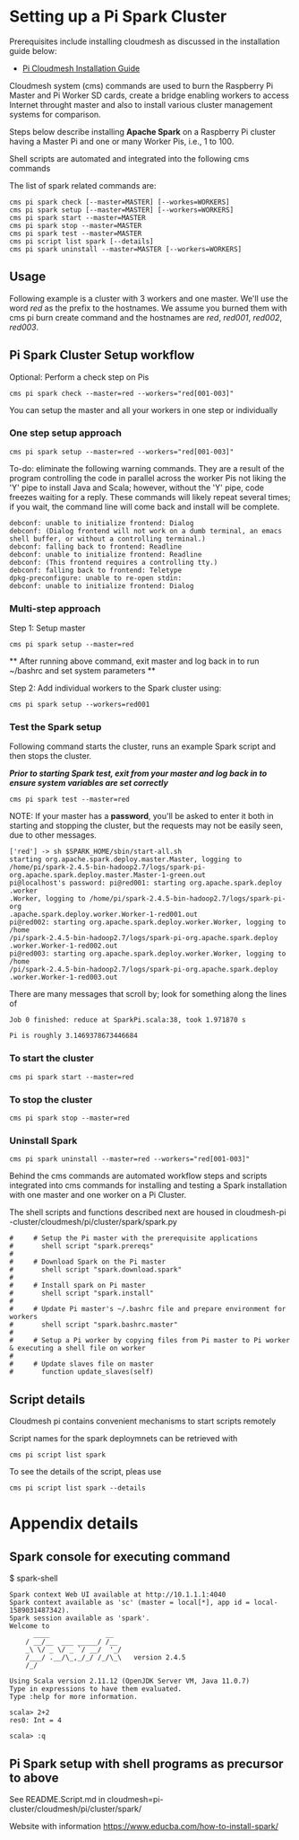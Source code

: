 # Setting up a Pi Spark Cluster

Prerequisites include installing cloudmesh as discussed in the installation
 guide below:

* [Pi Cloudmesh Installation Guide](/README.md#installation)

Cloudmesh system (cms) commands are used to burn the Raspberry Pi Master and Pi
 Worker SD
 cards, create a bridge enabling workers to access Internet throught master and
  also to install various
  cluster management systems for comparison.
    
  Steps below describe installing **Apache Spark** on a Raspberry Pi
   cluster
   having a Master
  Pi and one or many Worker Pis, i.e., 1 to 100.
  

Shell scripts are automated and integrated into the following cms commands

The list of spark related commands are:

```
cms pi spark check [--master=MASTER] [--workes=WORKERS]
cms pi spark setup [--master=MASTER] [--workers=WORKERS]
cms pi spark start --master=MASTER
cms pi spark stop --master=MASTER
cms pi spark test --master=MASTER
cms pi script list spark [--details]
cms pi spark uninstall --master=MASTER [--workers=WORKERS]
```

## Usage

Following example is a cluster with 3 workers and one master.
We'll use the word *red* as the prefix to the hostnames. We assume you
 burned them with cms pi burn create command and the hostnames are
*red*, *red001*, *red002*, *red003*.

##  Pi Spark Cluster Setup workflow


Optional: Perform a check step on Pis
```
cms pi spark check --master=red --workers="red[001-003]" 
```

You can setup the master and all your workers in one step or individually

### One step setup approach

```
cms pi spark setup --master=red --workers="red[001-003]" 
```

To-do:  eliminate the following warning commands.   They are a
 result of
 the program controlling the code in parallel across the worker Pis not liking
  the 'Y' pipe to
  install Java and Scala; however, without the 'Y' pipe, code freezes waiting
   for
   a reply.  These commands will likely repeat several times; if you wait, the
    command
    line
    will come back and
    install will be
    complete.
   
    debconf: unable to initialize frontend: Dialog
    debconf: (Dialog frontend will not work on a dumb terminal, an emacs shell buffer, or without a controlling terminal.)
    debconf: falling back to frontend: Readline
    debconf: unable to initialize frontend: Readline
    debconf: (This frontend requires a controlling tty.)
    debconf: falling back to frontend: Teletype
    dpkg-preconfigure: unable to re-open stdin:
    debconf: unable to initialize frontend: Dialog

### Multi-step approach
Step 1:  Setup master

```
cms pi spark setup --master=red 
```
** After running above command, exit master and log back in to run ~/bashrc
 and set system parameters **


Step 2: Add individual workers to the Spark cluster using:

```
cms pi spark setup --workers=red001 
```

### Test the Spark setup

Following command starts the cluster, runs an example Spark script and then
 stops the cluster.
 
 ***Prior to starting Spark test, exit from your master and log back in to
  ensure
  system variables are set correctly***
 
```
cms pi spark test --master=red
```
NOTE: If your master has a **password**, you'll be asked to enter it both in
 starting and stopping the cluster, but
 the requests
 may not be easily seen, due to other messages.
 
    ['red'] -> sh $SPARK_HOME/sbin/start-all.sh
    starting org.apache.spark.deploy.master.Master, logging to /home/pi/spark-2.4.5-bin-hadoop2.7/logs/spark-pi-org.apache.spark.deploy.master.Master-1-green.out
    pi@localhost's password: pi@red001: starting org.apache.spark.deploy
    .worker
    .Worker, logging to /home/pi/spark-2.4.5-bin-hadoop2.7/logs/spark-pi-org
    .apache.spark.deploy.worker.Worker-1-red001.out
    pi@red002: starting org.apache.spark.deploy.worker.Worker, logging to /home
    /pi/spark-2.4.5-bin-hadoop2.7/logs/spark-pi-org.apache.spark.deploy
    .worker.Worker-1-red002.out
    pi@red003: starting org.apache.spark.deploy.worker.Worker, logging to /home
    /pi/spark-2.4.5-bin-hadoop2.7/logs/spark-pi-org.apache.spark.deploy
    .worker.Worker-1-red003.out
 
 There are many messages that scroll by; look for something along the lines of
 
    Job 0 finished: reduce at SparkPi.scala:38, took 1.971870 s
 
    Pi is roughly 3.1469378673446684


### To start the cluster

```
cms pi spark start --master=red
```

### To stop the cluster

```
cms pi spark stop --master=red
```

### Uninstall Spark

```
cms pi spark uninstall --master=red --workers="red[001-003]"
```

Behind the cms commands are automated workflow steps and scripts integrated
 into cms
 commands for installing and testing a Spark installation with one master and
  one worker on a Pi
  Cluster.  
  
  The shell scripts and functions described next are housed in cloudmesh-pi
  -cluster/cloudmesh/pi/cluster/spark/spark.py


  
    #     # Setup the Pi master with the prerequisite applications
    #       shell script "spark.prereqs"
    #
    #     # Download Spark on the Pi master
    #       shell script "spark.download.spark"
    #
    #     # Install spark on Pi master
    #       shell script "spark.install"
    #
    #     # Update Pi master's ~/.bashrc file and prepare environment for workers
    #       shell script "spark.bashrc.master"
    #
    #     # Setup a Pi worker by copying files from Pi master to Pi worker & executing a shell file on worker
    #
    #     # Update slaves file on master
    #       function update_slaves(self)



## Script details

Cloudmesh pi contains convenient mechanisms to start scripts remotely

Script names for the spark deploymnets can  be retrieved with

```
cms pi script list spark
```

To see the details of the script, pleas use

```
cms pi script list spark --details
```


# Appendix details

## Spark console for executing command

$ spark-shell

    Spark context Web UI available at http://10.1.1.1:4040
    Spark context available as 'sc' (master = local[*], app id = local-1589031487342).
    Spark session available as 'spark'.
    Welcome to
          ____              __
        / __/__  ___ _____/ /__
        _\ \/ _ \/ _ `/ __/  '_/
        /___/ .__/\_,_/_/ /_/\_\   version 2.4.5
        /_/

    Using Scala version 2.11.12 (OpenJDK Server VM, Java 11.0.7)
    Type in expressions to have them evaluated.
    Type :help for more information.

    scala> 2+2
    res0: Int = 4

    scala> :q

## Pi Spark setup with shell programs as precursor to above

See README.Script.md
in cloudmesh=pi-cluster/cloudmesh/pi/cluster/spark/

Website with information <https://www.educba.com/how-to-install-spark/>


 
